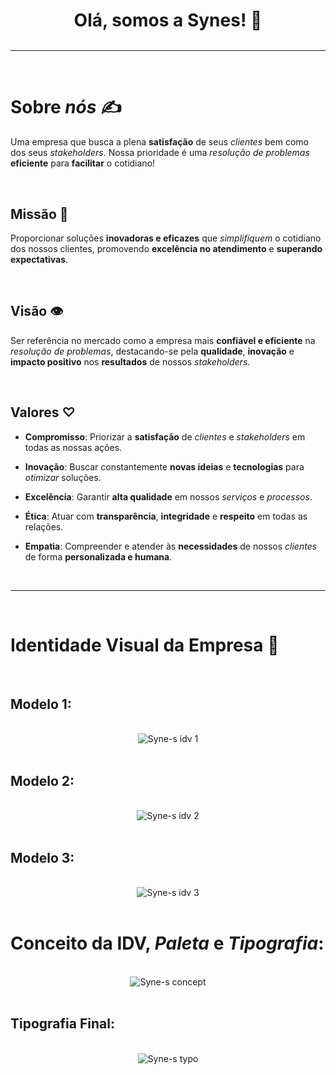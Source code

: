 <h1 align="center" style="border: none; margin-bottom: 0; text-decoration:none;">Olá, somos a Synes! 🧮</h1>

<br>
<hr>
<br>

# Sobre *nós* ✍️
Uma empresa que busca a plena **satisfação** de seus *clientes* bem como dos seus *stakeholders*. Nossa prioridade é uma *resolução de problemas* **eficiente** para **facilitar** o cotidiano!

<br>


## Missão 🎯

Proporcionar soluções **inovadoras e eficazes** que *simplifiquem* o cotidiano dos nossos clientes, promovendo **excelência no atendimento** e **superando expectativas**.


<br>

## Visão 👁️

Ser referência no mercado como a empresa mais **confiável e eficiente** na *resolução de problemas*, destacando-se pela **qualidade**, **inovação** e **impacto positivo** nos **resultados** de nossos *stakeholders*.


<br>

## Valores ♡

- **Compromisso**: Priorizar a **satisfação** de *clientes* e *stakeholders* em todas as nossas ações.
  
- **Inovação**: Buscar constantemente **novas ideias** e **tecnologias** para *otimizar* soluções.
  
- **Excelência**: Garantir **alta qualidade** em nossos *serviços* e *processos*.
  
- **Ética**: Atuar com **transparência**, **integridade** e **respeito** em todas as relações.
  
- **Empatia**: Compreender e atender às **necessidades** de nossos *clientes* de forma **personalizada e humana**.

  
<br>
<hr>
<br>

# Identidade Visual da Empresa 🎨

<br>

## Modelo 1:

<br>

<div align="center" >
    <img src="https://github.com/user-attachments/assets/baef7c21-e747-4c0a-bc53-0b58a9b47af0" alt="Syne-s idv 1">   
</div>
<br>
 
## Modelo 2:
<br>
<div align="center" >
    <img src="https://github.com/user-attachments/assets/f93114d3-db93-4ed4-bbfc-1c86a198f9ac" alt="Syne-s idv 2">   
</div>
<br>

## Modelo 3:
<br>

<div align="center" >
    <img src="https://github.com/user-attachments/assets/7696aea1-34bf-4f74-90da-57dd7bf1bf91" alt="Syne-s idv 3">   
</div>
<br>

# Conceito da IDV, *Paleta* e *Tipografia*:

<br>

<div align="center" >
    <img src="https://github.com/user-attachments/assets/d2b9456b-55cc-4eda-8618-3cd2c97291ee" alt="Syne-s concept">   
</div>
<br>

## Tipografia Final:

<br>

<div align="center" >
    <img src="https://github.com/user-attachments/assets/a9caccee-b4cf-47fc-a0d1-06ce227c4740" alt="Syne-s typo">   
</div>

